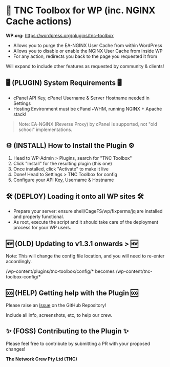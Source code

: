 # 🐆 TNC Toolbox for WP (inc. NGINX Cache actions)

**WP.org:** https://wordpress.org/plugins/tnc-toolbox

- Allows you to purge the EA-NGINX User Cache from within WordPress
- Allows you to disable or enable the NGINX User Cache from inside WP
- For any action, redirects you back to the page you requested it from

Will expand to include other features as requested by community & clients!

## 🖥️ (PLUGIN) System Requirements 🖥️

- cPanel API Key, cPanel Username & Server Hostname needed in Settings
- Hosting Environment must be cPanel+WHM, running NGINX + Apache stack!

> Note: EA-NGINX (Reverse Proxy) by cPanel is supported, not "old school" implementations.

## ⚙️ (INSTALL) How to Install the Plugin ⚙️

1. Head to WP-Admin > Plugins, search for "TNC Toolbox"
2. Click "Install" for the resulting plugin (this one)
3. Once installed, click "Activate" to make it live
4. Done! Head to Settings > TNC Toolbox for config
5. Configure your API Key, Username & Hostname

## 🛠️ (DEPLOY) Loading it onto all WP sites 🛠️

- Prepare your server: ensure shell/CageFS/wp/fixperms/jq are installed and properly functional.
- As root, execute the script and it should take care of the deployment process for your WP users.

## 🆕 (OLD) Updating to v1.3.1 onwards > 🆕

Note: This will change the config file location, and you will need to re-enter accordingly.

/wp-content/plugins/tnc-toolbox/config/* becomes /wp-content/tnc-toolbox-config/*

## 🆘 (HELP) Getting help with the Plugin 🆘

Please raise an [Issue](https://github.com/The-Network-Crew/TNC-Toolbox-for-WordPress/issues) on the GitHub Repository! 

Include all info, screenshots, etc, to help our crew.

## ✨ (FOSS) Contributing to the Plugin ✨

Please feel free to contribute by submitting a PR with your proposed changes!

**The Network Crew Pty Ltd (TNC)**
